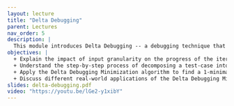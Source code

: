 ```yaml
---
layout: lecture
title: "Delta Debugging"
parent: Lectures
nav_order: 5
description: |
  This module introduces Delta Debugging -- a debugging technique that automates the task of minimizing a complex crashing test-case to help localize the cause of the program failure. Starting with an iterative binary search technique that cuts test-cases into half, you’ll learn a formal framework to shrink test-cases, culminating into the Delta Debugging Minimization algorithm. The running time and minimality guarantee provided by the algorithm are discussed. In the end, you’ll learn about applications of this technique to diverse debugging tasks in practice.
objectives: |
  + Explain the impact of input granularity on the progress of the iterative Binary Search technique and the chance of finding a failing input subset.
  + Understand the step-by-step process of decomposing a test-case into a set of changes as part of the Delta Debugging algorithm.
  + Apply the Delta Debugging Minimization algorithm to find a 1-minimal test-case from the given set of changes.
  + Discuss different real-world applications of the Delta Debugging Minimization algorithm.
slides: delta-debugging.pdf
video: "https://youtu.be/lGe2-y1xibY"
---
```

